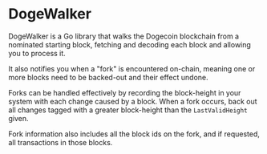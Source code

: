 # DogeWalker

DogeWalker is a Go library that walks the Dogecoin blockchain from a
nominated starting block, fetching and decoding each block and allowing
you to process it.

It also notifies you when a "fork" is encountered on-chain, meaning one
or more blocks need to be backed-out and their effect undone.

Forks can be handled effectively by recording the block-height in your
system with each change caused by a block. When a fork occurs, back out
all changes tagged with a greater block-height than the `LastValidHeight`
given.

Fork information also includes all the block ids on the fork, and if
requested, all transactions in those blocks.
